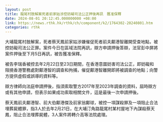 ```yaml
---
layout: post
title: 龍尾村肢解案死者前家姑涉控妨礙司法公正押後再訊　獲准保釋
date: 2024-08-01 20:12:45.000000000 +08:00
link: https://news.rthk.hk/rthk/ch/component/k2/1764302-20240801.htm
categories: rthk
---
```


大埔龍尾村肢解案，死者蔡天鳳前家姑涉嫌催促死者前夫鄺港智離開受查地點，被控妨礙司法公正罪。案件今日在區域法院再訊，辯方申請押後答辯，法官彭中屏將案件押後至下月5日再訊，被告獲准保釋。

被告李瑞香被控去年2月22日至23日期間，在香港意圖妨害司法公正，即妨礙和阻撓香港警務處對鄺港智的調查和拘捕，催促鄺港智離開即將被調查的地點；向警方提供虛假或誤導的資料等。

辯方律師向法庭申請押後，指須索取警方2017年至2023年調查的資料，屆時辯方或有其他申請，但表示如果成功索取相關文件，這是最後一次申請押後。

蔡天鳳前夫鄺港智、前大伯鄺港傑及前家翁鄺球，被控一項謀殺罪及一項阻止合法埋葬屍體罪，指3人於去年2月21日，在大埔汀角路龍尾村某村屋地下內謀殺蔡天鳳，阻止合法埋葬屍體，3人案件將轉介高等法院處理。
